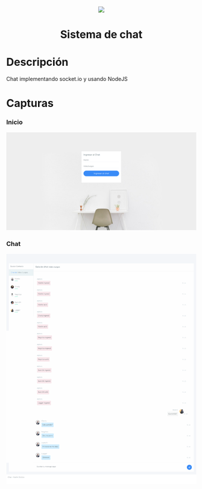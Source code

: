 <h1 align="center">
  <br>
  <img src="https://upload.wikimedia.org/wikipedia/commons/d/d9/Node.js_logo.svg" width="200">
  <br><br>
  Sistema de chat
  <br>
</h1>


# Descripción
Chat implementando socket.io y usando NodeJS

# Capturas

### Inicio

![Image of inicio](public/assets/images/background/inicio.png)

### Chat

![Image of inicio](public/assets/images/background/chat.png)



